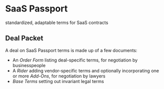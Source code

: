 # SaaS Passport

standardized, adaptable terms for SaaS contracts

## Deal Packet

A deal on SaaS Passport terms is made up of a few documents:

-  An _Order Form_ listing deal-specific terms, for negotiation by businesspeople
-  A _Rider_ adding vendor-specific terms and optionally incorporating one or more _Add-Ons_, for negotiation by lawyers
-  _Base Terms_ setting out invariant legal terms

